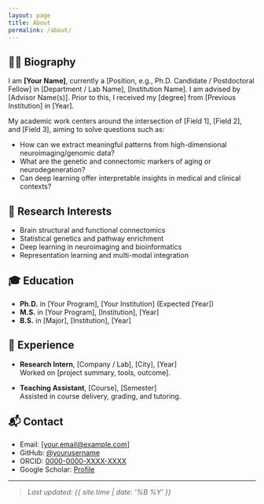 ```yaml
---
layout: page
title: About
permalink: /about/
---
```


## 👨‍💻 Biography

I am **[Your Name]**, currently a [Position, e.g., Ph.D. Candidate / Postdoctoral Fellow] in [Department / Lab Name], [Institution Name]. I am advised by [Advisor Name(s)]. Prior to this, I received my [degree] from [Previous Institution] in [Year].

My academic work centers around the intersection of [Field 1], [Field 2], and [Field 3], aiming to solve questions such as:

- How can we extract meaningful patterns from high-dimensional neuroimaging/genomic data?
- What are the genetic and connectomic markers of aging or neurodegeneration?
- Can deep learning offer interpretable insights in medical and clinical contexts?

## 🧪 Research Interests

- Brain structural and functional connectomics  
- Statistical genetics and pathway enrichment  
- Deep learning in neuroimaging and bioinformatics  
- Representation learning and multi-modal integration

## 🎓 Education

- **Ph.D.** in [Your Program], [Your Institution] (Expected [Year])  
- **M.S.** in [Your Program], [Institution], [Year]  
- **B.S.** in [Major], [Institution], [Year]  

## 💼 Experience

- **Research Intern**, [Company / Lab], [City], [Year]  
  Worked on [project summary, tools, outcome].

- **Teaching Assistant**, [Course], [Semester]  
  Assisted in course delivery, grading, and tutoring.

## 📬 Contact

- Email: [your.email@example.com]  
- GitHub: [@yourusername](https://github.com/yourusername)  
- ORCID: [0000-0000-XXXX-XXXX](#)  
- Google Scholar: [Profile](#)

---

> *Last updated: {{ site.time | date: '%B %Y' }}*

